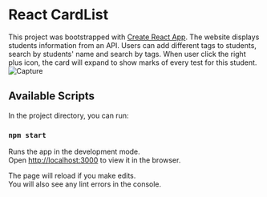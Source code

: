 # React CardList

This project was bootstrapped with [Create React App](https://github.com/facebook/create-react-app). The website displays students information from an API. Users can add different tags to students, search by students' name and search by tags. When user click the right plus icon, the card will expand to show marks of every test for this student. 
![Capture](https://user-images.githubusercontent.com/43207918/113341074-b751c200-92fa-11eb-9814-84d439266d80.PNG)

## Available Scripts

In the project directory, you can run:

### `npm start`

Runs the app in the development mode.\
Open [http://localhost:3000](http://localhost:3000) to view it in the browser.

The page will reload if you make edits.\
You will also see any lint errors in the console.


